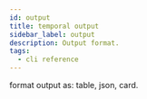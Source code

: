```yaml
---
id: output
title: temporal output
sidebar_label: output
description: Output format.
tags:
  - cli reference
---
```


format output as: table, json, card.
